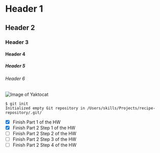 # Header 1 
## Header 2 
### Header 3 
#### Header 4 
##### Header 5
###### Header 6


![Image of Yaktocat](https://octodex.github.com/images/yaktocat.png)

```
$ git init
Initialized empty Git repository in /Users/skills/Projects/recipe-repository/.git/
```

- [X] Finish Part 1 of the HW
- [X] Finish Part 2 Step 1 of the HW 
- [ ] Finish Part 2 Step 2 of the HW 
- [ ] Finish Part 2 Step 3 of the HW 
- [ ] Finish Part 2 Step 4 of the HW 
